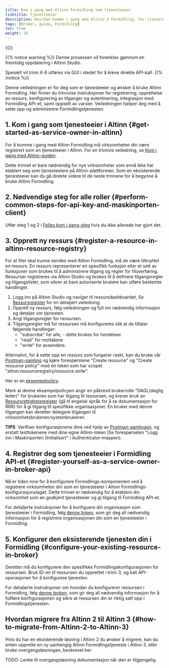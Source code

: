 ```yaml
---
title: Kom i gang med Altinn Formidling som tjenesteeier
linktitle: Tjenesteeier
description: Hvordan komme i gang med Altinn 3 Formidling, for tjenesteeiere
tags: [Broker, guide, Formidling]
toc: true
weight: 10
---
```


{{<children />}}

{{% notice warning  %}}
Denne prosessen vil forenkles gjennom en fremtidig oppdatering i Altinn Studio.

Spesielt vil trinn 4-6 utføres via GUI i stedet for å kreve direkte API-kall.
{{% /notice %}}

Denne veiledningen er for deg som er tjenesteeier og ønsker å bruke Altinn Formidling. Her finner du trinnvise instruksjoner for registrering, opprettelse av ressurs, konfigurering av tilganger og autentisering, integrasjon med Formidling API-et, samt oppsett av varsler. Veiledningen hjelper deg med å sette opp og administrere Formidlingstjenesten.

## 1. Kom i gang som tjenesteeier i Altinn {#get-started-as-service-owner-in-altinn}

For å komme i gang med Altinn Formidling må virksomheten din være registrert som en tjenesteeier i Altinn. For en trinnvis veiledning, se [Kom i gang med Altinn-guiden](https://www.altinndigital.no/kom-i-gang/guide-kom-i-gang-med-altinn/).

Dette trinnet er bare nødvendig for nye virksomheter som ennå ikke har etablert seg som tjenesteeiere på Altinn-plattformen. Som en eksisterende tjenesteeier kan du gå direkte videre til de neste trinnene for å begynne å bruke Altinn Formidling.

## 2. Nødvendige steg for alle roller {#perform-common-steps-for-api-key-and-maskinporten-client}

Utfør steg 1 og 2 i [Felles kom i gang-steg](../common-steps) hvis du ikke allerede har gjort det.

## 3. Opprett ny ressurs {#register-a-resource-in-altinn-resource-registry}
For at filer skal kunne sendes med Altinn Formidling, må de være tilknyttet en ressurs. 
En ressurs representerer en spesifikk funksjon eller et sett av funksjoner som brukes til å administrere tilgang og regler for filoverføring. 
Ressurser registreres via Altinn Studio og brukes til å definere tilgangsregler og tilgangslister, som sikrer at bare autoriserte brukere kan utføre bestemte handlinger.

1. Logg inn på Altinn Studio og naviger til ressursdashboardet, Se [Ressursregister](../../../../authorization/what-do-you-get/resourceregistry/) for en detaljert veiledning.
2. Opprett ny ressurs, følg veiledningen og fyll inn nødvendig informasjon og detaljer om tjenesten.
3. Angi tilgangsregler for ressursen.
4. Tilgangsregler må for ressursen må konfigureres slik at de tillater følgende handlinger:
    - "subscribe" for alle, - dette brukes for hendelser.
    - "read" for mottakere
    - "write" for avsendere.

Alternativt, for å sette opp en ressurs som fungerer raskt, kan du bruke vår [Postman-samling](https://github.com/Altinn/altinn-broker/blob/main/altinn3-broker-postman-collection.json) og kjøre forespørslene "Create resource" og "Create resource policy" med en token som har scopet "altinn:resourceregistry/resource.write".

Her er en [eksempelpolicy](ExamplePolicy.xml).

Merk at denne eksempelpolicyen angir en påkrevd brukerrolle "DAGL(daglig leder)" for brukeren som har tilgang til ressursen, og krever bruk av [Ressursrettighetsregister](../../../../authorization/what-do-you-get/resourceregistry/) (gå til engelsk språk for å se dokumentasjon for RRR) for å gi tilgang til spesifikke organisasjoner.
En bruker med denne tilgangen kan deretter delegere tilgangen til virksomhetsbrukeren/systembrukeren

**TIPS**: Verifiser konfigurasjonene dine ved hjelp av [Postman-samlingen](https://github.com/Altinn/altinn-broker/blob/main/altinn3-broker-postman-collection.json), og erstatt testtokenene med dine egne Altinn-token (Se forespørselen "Logg inn i Maskinporten (Initialiser)" i Authenticator-mappen).

## 4. Registrer deg som tjenesteeier i Formidling API-et {#register-yourself-as-a-service-owner-in-broker-api}

Nå er tiden inne for å konfigurere Formidlings-komponenten ved å registrere virksomheten din som en tjenesteeier i Altinn Formidlings-konfigurasjonslaget. 
Dette trinnet er nødvendig for å etablere din virksomhet som en godkjent tjenesteeier og gi tilgang til Formidling API-et.

For detaljerte instruksjoner for å konfiguere din organisasjon som tjenesteeier i Formidling, følg [denne linken](../developer-guides/service-owner/#operation-initialize-service-owner-in-broker-api), som gir deg all nødvendig informasjon for å registrere organisasjonen din som en tjenesteeier i Formidling.

## 5. Konfigurer den eksisterende tjenesten din i Formidling {#configure-your-existing-resource-in-broker}

Deretter må du konfigurere den spesifikke Formidlingskonfigurasjonen for ressursen. 
Bruk ID-en til ressursen du opprettet i trinn 3, og kall API-operasjonen for å konfigurere tjenesten.

 For detaljerte instruksjoner om hvordan du konfigurerer ressursen i Formidling, følg [denne lenken](../developer-guides/service-owner/#operation-configure-resource-in-broker-api), som gir deg all nødvendig informasjon for å fullføre konfigurasjonen og sikre at ressursen din er riktig satt opp i Formidlingstjenesten.

## Hvordan migrere fra Altinn 2 til Altinn 3 {#how-to-migrate-from-Altinn-2-to-Altinn-3}

Hvis du har en eksisterende løsning i Altinn 2 du ønsker å migrere, kan du enten opprette en ny uavhengig Altinn Formidlingstjeneste i Altinn 3, eller bruke overgangsløsningen, beskrevet her.

TODO: Lenke til overgangsløsning dokumentasjon når den er tilgjengelig.


